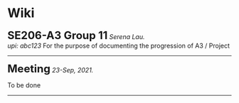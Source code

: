 # Wiki
**<font size="5">SE206-A3 Group 11</font>**
*Serena Lau.</br>upi: abc123*
For the purpose of documenting the progression of A3 / Project
- - - -
**<font size="5">Meeting</font>**
*23-Sep, 2021.*

To be done
- - - -